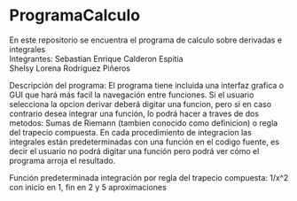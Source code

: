 # ProgramaCalculo
En este repositorio se encuentra el programa de calculo sobre derivadas e integrales<br>
Integrantes: Sebastian Enrique Calderon Espitia<br>
             Shelsy Lorena Rodriguez Piñeros<br>
             
Descripción del programa: El programa tiene incluida una interfaz grafica o GUI que hará 
más facil la navegación entre funciones. Si el usuario selecciona la opcion derivar 
deberá digitar una funcion, pero si en caso contrario desea integrar una función, lo podrá
hacer a traves de dos metodos: Sumas de Riemann (tambien conocido como definicion) o regla
del trapecio compuesta. En cada procedimiento de integracion las integrales están predeterminadas
con una función en el codigo fuente, es decir el usuario no podrá digitar una función pero podrá
ver cómo el programa arroja el resultado.

Función predeterminada integración por regla del trapecio compuesta: 1/x^2 con inicio en 1, fin en 2
y 5 aproximaciones

